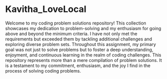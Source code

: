 # Kavitha_LoveLocal
Welcome to my coding problem solutions repository! 
This collection showcases my dedication to problem-solving and my enthusiasm for going above and beyond the minimum criteria. 
I have not only met the requirements but exceeded them by tackling additional challenges and exploring diverse problem sets. 
Throughout this assignment, my primary goal was not just to solve problems but to foster a deep understanding, enjoyment, and continuous learning in the realm of coding challenges.
This repository represents more than a mere compilation of problem solutions. It is a testament to my commitment, enthusiasm, and the joy I find in the process of solving coding problems.
